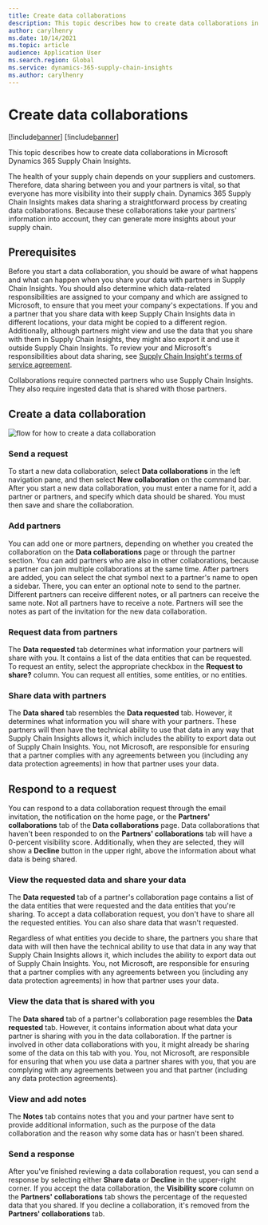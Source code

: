 ```yaml
---
title: Create data collaborations
description: This topic describes how to create data collaborations in Microsoft Dynamics 365 Supply Chain Insights.
author: carylhenry
ms.date: 10/14/2021
ms.topic: article
audience: Application User
ms.search.region: Global
ms.service: dynamics-365-supply-chain-insights
ms.author: carylhenry
---
```


# Create data collaborations

[!include[banner](includes/banner.md)]
[!include[banner](includes/preview-banner.md)]

This topic describes how to create data collaborations in Microsoft Dynamics 365 Supply Chain Insights.

The health of your supply chain depends on your suppliers and customers. Therefore, data sharing between you and your partners is vital, so that everyone has more visibility into their supply chain. Dynamics 365 Supply Chain Insights makes data sharing a straightforward process by creating data collaborations. Because these collaborations take your partners' information into account, they can generate more insights about your supply chain.

## Prerequisites

Before you start a data collaboration, you should be aware of what happens and what can happen when you share your data with partners in Supply Chain Insights. You should also determine which data-related responsibilities are assigned to your company and which are assigned to Microsoft, to ensure that you meet your company's expectations. If you and a partner that you share data with keep Supply Chain Insights data in different locations, your data might be copied to a different region. Additionally, although partners might view and use the data that you share with them in Supply Chain Insights, they might also export it and use it outside Supply Chain Insights. To review your and Microsoft's responsibilities about data sharing, see [Supply Chain Insight's terms of service agreement](https://go.microsoft.com/fwlink/?linkid=2175113).

Collaborations require connected partners who use Supply Chain Insights. They also require ingested data that is shared with those partners.

## Create a data collaboration 

![flow for how to create a data collaboration](media/create-collaboration-example-flow.gif)

### Send a request
 
To start a new data collaboration, select **Data collaborations** in the left navigation pane, and then select **New collaboration** on the command bar. After you start a new data collaboration, you must enter a name for it, add a partner or partners, and specify which data should be shared. You must then save and share the collaboration.

### Add partners
 
You can add one or more partners, depending on whether you created the collaboration on the **Data collaborations** page or through the partner section. You can add partners who are also in other collaborations, because a partner can join multiple collaborations at the same time. After partners are added, you can select the chat symbol next to a partner's name to open a sidebar. There, you can enter an optional note to send to the partner. Different partners can receive different notes, or all partners can receive the same note. Not all partners have to receive a note. Partners will see the notes as part of the invitation for the new data collaboration.

### Request data from partners

The **Data requested** tab determines what information your partners will share with you. It contains a list of the data entities that can be requested. To request an entity, select the appropriate checkbox in the **Request to share?** column. You can request all entities, some entities, or no entities.

### Share data with partners

The **Data shared** tab resembles the **Data requested** tab. However, it determines what information you will share with your partners. These partners will then have the technical ability to use that data in any way that Supply Chain Insights allows it, which includes the ability to export data out of Supply Chain Insights. You, not Microsoft, are responsible for ensuring that a partner complies with any agreements between you (including any data protection agreements) in how that partner uses your data.

## Respond to a request

You can respond to a data collaboration request through the email invitation, the notification on the home page, or the **Partners' collaborations** tab of the **Data collaborations** page. Data collaborations that haven't been responded to on the **Partners' collaborations** tab will have a 0-percent visibility score. Additionally, when they are selected, they will show a **Decline** button in the upper right, above the information about what data is being shared.

### View the requested data and share your data

The **Data requested** tab of a partner's collaboration page contains a list of the data entities that were requested and the data entities that you're sharing. To accept a data collaboration request, you don't have to share all the requested entities. You can also share data that wasn't requested.

Regardless of what entities you decide to share, the partners you share that data with will then have the technical ability to use that data in any way that Supply Chain Insights allows it, which includes the ability to export data out of Supply Chain Insights. You, not Microsoft, are responsible for ensuring that a partner complies with any agreements between you (including any data protection agreements) in how that partner uses your data.

### View the data that is shared with you

The **Data shared** tab of a partner's collaboration page resembles the **Data requested** tab. However, it contains information about what data your partner is sharing with you in the data collaboration. If the partner is involved in other data collaborations with you, it might already be sharing some of the data on this tab with you. You, not Microsoft, are responsible for ensuring that when you use data a partner shares with you, that you are complying with any agreements between you and that partner (including any data protection agreements).

### View and add notes

The **Notes** tab contains notes that you and your partner have sent to provide additional information, such as the purpose of the data collaboration and the reason why some data has or hasn't been shared.

### Send a response

After you've finished reviewing a data collaboration request, you can send a response by selecting either **Share data** or **Decline** in the upper-right corner. If you accept the data collaboration, the **Visibility score** column on the **Partners' collaborations** tab shows the percentage of the requested data that you shared. If you decline a collaboration, it's removed from the **Partners' collaborations** tab.
